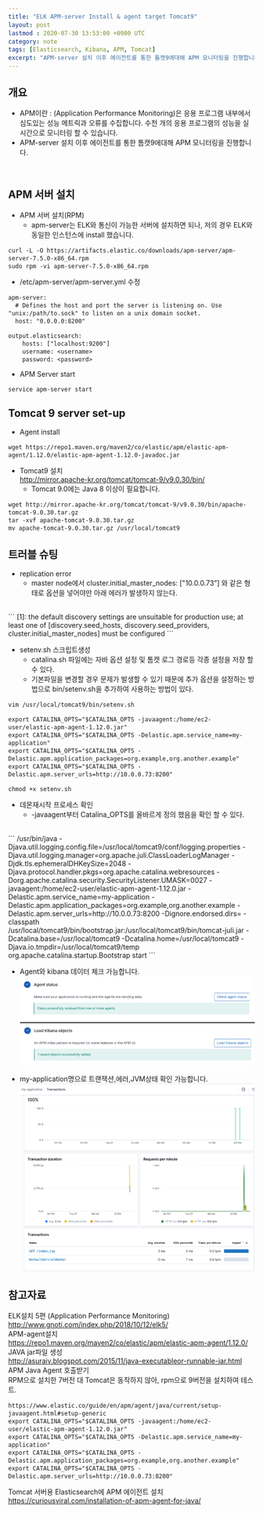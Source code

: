 ```yaml
---
title: "ELK APM-server Install & agent target Tomcat9"
layout: post
lastmod : 2020-07-30 13:53:00 +0900 UTC
category: note
tags: [Elasticsearch, Kibana, APM, Tomcat]
excerpt: "APM-server 설치 이후 에이전트를 통한 톰캣9에대해 APM 모니터링을 진행합니다."
---
```


## 개요
* APM이란 : (Application Performance Monitoring)은 응용 프로그램 내부에서 심도있는 성능 메트릭과 오류를 수집합니다. 
  수천 개의 응용 프로그램의 성능을 실시간으로 모니터링 할 수 있습니다.
* APM-server 설치 이후 에이전트를 통한 톰캣9에대해 APM 모니터링을 진행합니다.
<br>

## APM 서버 설치
* APM 서버 설치(RPM)
  * apm-server는 ELK와 통신이 가능한 서버에 설치하면 되나, 저의 경우 ELK와 동일한 인스턴스에 install 했습니다.
```
curl -L -O https://artifacts.elastic.co/downloads/apm-server/apm-server-7.5.0-x86_64.rpm
sudo rpm -vi apm-server-7.5.0-x86_64.rpm
```

* /etc/apm-server/apm-server.yml 수정
```
apm-server:
  # Defines the host and port the server is listening on. Use "unix:/path/to.sock" to listen on a unix domain socket.
  host: "0.0.0.0:8200"
```
```
output.elasticsearch:
    hosts: ["localhost:9200"]
    username: <username>
    password: <password>
```
* APM Server start
```
service apm-server start
```

## Tomcat 9 server set-up

* Agent install
```
wget https://repo1.maven.org/maven2/co/elastic/apm/elastic-apm-agent/1.12.0/elastic-apm-agent-1.12.0-javadoc.jar
```

* Tomcat9 설치<br>
http://mirror.apache-kr.org/tomcat/tomcat-9/v9.0.30/bin/<br>
  * Tomcat 9.0에는 Java 8 이상이 필요합니다.<br>
```
wget http://mirror.apache-kr.org/tomcat/tomcat-9/v9.0.30/bin/apache-tomcat-9.0.30.tar.gz
tar -xvf apache-tomcat-9.0.30.tar.gz
mv apache-tomcat-9.0.30.tar.gz /usr/local/tomcat9
```


## 트러블 슈팅
* replication error
  * master node에서 cluster.initial_master_nodes: ["10.0.0.73”] 와 같은 형태로 옵션을 넣어야만 아래 에러가 발생하지 않는다.<br>
<br>
```
[1]: the default discovery settings are unsuitable for production use;
 at least one of [discovery.seed_hosts, discovery.seed_providers, cluster.initial_master_nodes] must be configured
```

* setenv.sh 스크립트생성
  * catalina.sh 파일에는 자바 옵션 설정 및 톰캣 로그 경로등 각종 설정을 저장 할 수 있다. 
  * 기본파일을 변경할 경우 문제가 발생할 수 있기 때문에 추가 옵션을 설정하는 방법으로 bin/setenv.sh을 추가하여 사용하는 방법이 있다.

```
vim /usr/local/tomcat9/bin/setenv.sh
```
```
export CATALINA_OPTS="$CATALINA_OPTS -javaagent:/home/ec2-user/elastic-apm-agent-1.12.0.jar"
export CATALINA_OPTS="$CATALINA_OPTS -Delastic.apm.service_name=my-application"
export CATALINA_OPTS="$CATALINA_OPTS -Delastic.apm.application_packages=org.example,org.another.example"
export CATALINA_OPTS="$CATALINA_OPTS -Delastic.apm.server_urls=http://10.0.0.73:8200"
```
```
chmod +x setenv.sh
```

* 데몬재시작 프로세스 확인
  * -javaagent부터 Catalina_OPTS를 올바르게 정의 했음을 확인 할 수 있다.<br>
<br>
```
/usr/bin/java -Djava.util.logging.config.file=/usr/local/tomcat9/conf/logging.properties
-Djava.util.logging.manager=org.apache.juli.ClassLoaderLogManager -Djdk.tls.ephemeralDHKeySize=2048
-Djava.protocol.handler.pkgs=org.apache.catalina.webresources -Dorg.apache.catalina.security.SecurityListener.UMASK=0027
-javaagent:/home/ec2-user/elastic-apm-agent-1.12.0.jar -Delastic.apm.service_name=my-application
-Delastic.apm.application_packages=org.example,org.another.example 
-Delastic.apm.server_urls=http://10.0.0.73:8200 -Dignore.endorsed.dirs= 
-classpath /usr/local/tomcat9/bin/bootstrap.jar:/usr/local/tomcat9/bin/tomcat-juli.jar
-Dcatalina.base=/usr/local/tomcat9 -Dcatalina.home=/usr/local/tomcat9 
-Djava.io.tmpdir=/usr/local/tomcat9/temp org.apache.catalina.startup.Bootstrap start
```

* Agent와 kibana 데이터 체크 가능합니다.
![](Img/2020-07-30-ELK_APM_to_TOMCAT/6cd4a70b.png)

* my-application명으로 트랜잭션,에러,JVM상태 확인 가능합니다.
![](Img/2020-07-30-ELK_APM_to_TOMCAT/68c6f038.png)

## 참고자료
ELK설치 5편 (Application Performance Monitoring)<br>
http://www.gnoti.com/index.php/2018/10/12/elk5/ <br>
APM-agent설치<br>
https://repo1.maven.org/maven2/co/elastic/apm/elastic-apm-agent/1.12.0/<br>
JAVA jar파일 생성<br>
http://asuraiv.blogspot.com/2015/11/java-executableor-runnable-jar.html<br>
APM Java Agent 호출받기<br>
RPM으로 설치한 7버전 대 Tomcat은 동작하지 않아, rpm으로 9버전을 설치하여 테스트.<br>
```
https://www.elastic.co/guide/en/apm/agent/java/current/setup-javaagent.html#setup-generic
export CATALINA_OPTS="$CATALINA_OPTS -javaagent:/home/ec2-user/elastic-apm-agent-1.12.0.jar"
export CATALINA_OPTS="$CATALINA_OPTS -Delastic.apm.service_name=my-application"
export CATALINA_OPTS="$CATALINA_OPTS -Delastic.apm.application_packages=org.example,org.another.example"
export CATALINA_OPTS="$CATALINA_OPTS -Delastic.apm.server_urls=http://10.0.0.73:8200"
```
Tomcat 서버용 Elasticsearch에 APM 에이전트 설치<br>
https://curiousviral.com/installation-of-apm-agent-for-java/